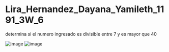 # Lira_Hernandez_Dayana_Yamileth_1191_3W_6
determina si el numero ingresado es divisible entre 7 y es mayor que 40

![image](https://github.com/user-attachments/assets/7b294464-a2e6-4afb-b35b-8308ab46670e)
![image](https://github.com/user-attachments/assets/c4f57c9d-cec8-4586-8603-e54d7e425c03)

